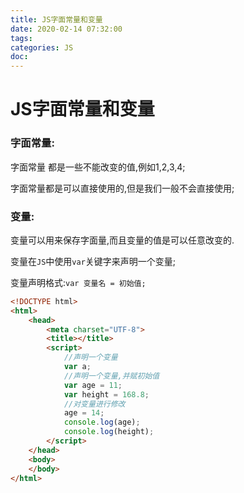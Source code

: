 ```yaml
---
title: JS字面常量和变量
date: 2020-02-14 07:32:00
tags:
categories: JS
doc:
---
```


# JS字面常量和变量

### 字面常量:

 字面常量 都是一些不能改变的值,例如1,2,3,4;

字面常量都是可以直接使用的,但是我们一般不会直接使用;

### 变量:

变量可以用来保存字面量,而且变量的值是可以任意改变的.

变量在`JS`中使用`var`关键字来声明一个变量;

变量声明格式:`var 变量名 = 初始值;`

```html
<!DOCTYPE html>
<html>
	<head>
		<meta charset="UTF-8">
		<title></title>
		<script>
			//声明一个变量
			var a;
			//声明一个变量,并赋初始值
			var age = 11;
			var height = 168.8;
			//对变量进行修改
			age = 14;
			console.log(age);
			console.log(height);
		</script>
	</head>
	<body>
	</body>
</html>

```

